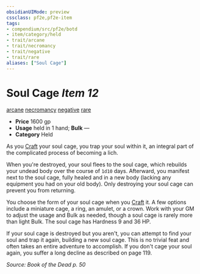 ```yaml
---
obsidianUIMode: preview
cssclass: pf2e,pf2e-item
tags:
- compendium/src/pf2e/botd
- item/category/held
- trait/arcane
- trait/necromancy
- trait/negative
- trait/rare
aliases: ["Soul Cage"]
---
```

# Soul Cage *Item 12*  
[arcane](../../../rules/traits/arcane.md)  [necromancy](../../../rules/traits/necromancy.md)  [negative](../../../rules/traits/negative.md)  [rare](../../../rules/traits/rare.md)  

- **Price** 1600 gp
- **Usage** held in 1 hand; **Bulk** —
- **Category** Held

As you [Craft](../../../rules/actions/craft.md) your soul cage, you trap your soul within it, an integral part of the complicated process of becoming a lich.

When you're destroyed, your soul flees to the soul cage, which rebuilds your undead body over the course of `1d10` days. Afterward, you manifest next to the soul cage, fully healed and in a new body (lacking any equipment you had on your old body). Only destroying your soul cage can prevent you from returning.

You choose the form of your soul cage when you [Craft](../../../rules/actions/craft.md) it. A few options include a miniature cage, a ring, an amulet, or a crown. Work with your GM to adjust the usage and Bulk as needed, though a soul cage is rarely more than light Bulk. The soul cage has Hardness 9 and 36 HP.

If your soul cage is destroyed but you aren't, you can attempt to find your soul and trap it again, building a new soul cage. This is no trivial feat and often takes an entire adventure to accomplish. If you don't cage your soul again, you suffer a long decline as described on page 119.

*Source: Book of the Dead p. 50*